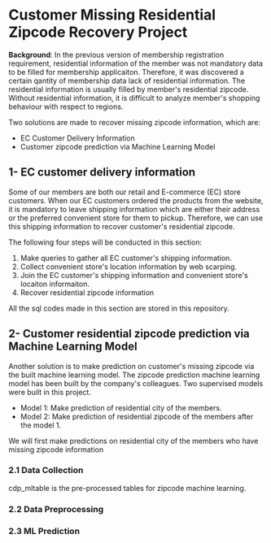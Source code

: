 # Customer Missing Residential Zipcode Recovery Project

**Background**: In the previous version of membership registration requirement, residential information of the member was not  mandatory data to be filled for membership applicaiton. Therefore, it was discovered a certain qantity of membership data lack of residential information. The residential information is usually filled by member's residential zipcode. Without residential information, it is difficult to analyze member's shopping behaviour with respect to regions.

Two solutions are made to recover missing zipcode information, which are:
* EC Customer Delivery Information
* Customer zipcode prediction via Machine Learning Model

## 1- EC customer delivery information
Some of our members are both our retail and E-commerce (EC) store customers. When our EC customers ordered the products from the website, it is mandatory to leave shipping information which are either their address or the preferred convenient store for them to pickup. Therefore, we can use this shipping information to recover customer's residential zipcode.

The following four steps will be conducted in this section:
1. Make queries to gather all EC customer's shipping information.
1. Collect convenient store's location information by web scarping. 
1. Join the EC customer's shipping information and convenient store's locaiton informaiton.
1. Recover residential zipcode information  

All the sql codes made in this section are stored in this repository.

## 2- Customer residential zipcode prediction via Machine Learning Model
Another solution is to make prediction on customer's missing zipcode via the built machine learning model. The zipcode prediction machine learning model has been built by the company's colleagues. Two supervised models were built in this project. 
* Model 1: Make prediction of residential city of the members.
* Model 2: Make prediction of residential zipcode of the members after the model 1. 

We will first make predictions on residential city of the members who have missing zipcode information 


### 2.1 Data Collection

cdp_mltable is the pre-processed tables for zipcode machine learning. 


### 2.2 Data Preprocessing

### 2.3 ML Prediction
